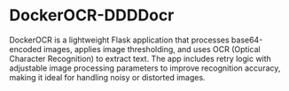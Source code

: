 # DockerOCR-DDDDocr
DockerOCR is a lightweight Flask application that processes base64-encoded images, applies image thresholding, and uses OCR (Optical Character Recognition) to extract text. The app includes retry logic with adjustable image processing parameters to improve recognition accuracy, making it ideal for handling noisy or distorted images.
